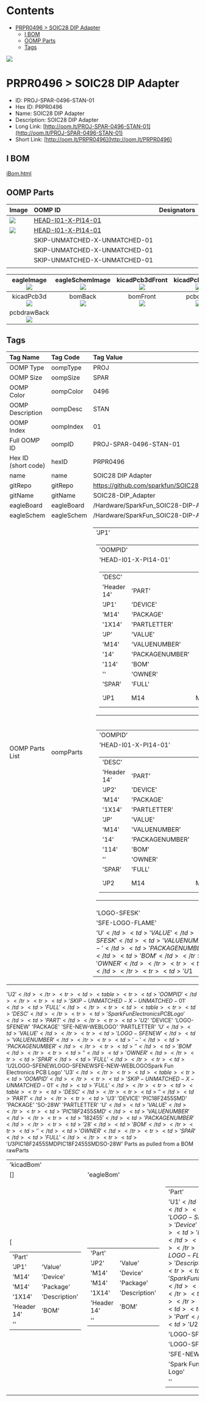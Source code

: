 



Contents
========

* [PRPR0496 > SOIC28 DIP Adapter](#prpr0496--soic28-dip-adapter)
	* [I BOM](#i-bom)
	* [OOMP Parts](#oomp-parts)
	* [Tags](#tags)
  
![][im]
# PRPR0496 > SOIC28 DIP Adapter

- ID: PROJ-SPAR-0496-STAN-01
- Hex ID: PRPR0496
- Name: SOIC28 DIP Adapter
- Description: SOIC28 DIP Adapter
- Long Link: [http://oom.lt/PROJ-SPAR-0496-STAN-01](http://oom.lt/PROJ-SPAR-0496-STAN-01)
- Short Link: [http://oom.lt/PRPR0496](http://oom.lt/PRPR0496)

## I BOM
  
[iBom.html](https://htmlpreview.github.io/?https://github.com/oomlout/oomlout_OOMP_projects_V2/blob/main/PROJ/SPAR/0496/STAN/01/ibom.html)
## OOMP Parts
  

|Image|OOMP ID|Designators|
| :--- | :--- | :--- |
|[![](https://raw.githubusercontent.com/oomlout/oomlout_OOMP_parts_V2/main/HEAD/I01/X/PI14/01/image_140.jpg)](https://github.com/oomlout/oomlout_OOMP_parts_V2/tree/main/HEAD/I01/X/PI14/01/)|[HEAD-I01-X-PI14-01](https://github.com/oomlout/oomlout_OOMP_parts_V2/tree/main/HEAD/I01/X/PI14/01/)|[](https://github.com/oomlout/oomlout_OOMP_parts_V2/tree/main/HEAD/I01/X/PI14/01/)|
|[![](https://raw.githubusercontent.com/oomlout/oomlout_OOMP_parts_V2/main/HEAD/I01/X/PI14/01/image_140.jpg)](https://github.com/oomlout/oomlout_OOMP_parts_V2/tree/main/HEAD/I01/X/PI14/01/)|[HEAD-I01-X-PI14-01](https://github.com/oomlout/oomlout_OOMP_parts_V2/tree/main/HEAD/I01/X/PI14/01/)|[](https://github.com/oomlout/oomlout_OOMP_parts_V2/tree/main/HEAD/I01/X/PI14/01/)|
|![]()|SKIP-UNMATCHED-X-UNMATCHED-01||
|![]()|SKIP-UNMATCHED-X-UNMATCHED-01||
|![]()|SKIP-UNMATCHED-X-UNMATCHED-01||
||||
  

|eagleImage<br>[![](https://raw.githubusercontent.com/oomlout/oomlout_OOMP_projects_V2/main/PROJ/SPAR/0496/STAN/01/eagleImage_140.png)](https://github.com/oomlout/oomlout_OOMP_projects_V2/tree/main/PROJ/SPAR/0496/STAN/01/eagleImage.png)|eagleSchemImage<br>[![](https://raw.githubusercontent.com/oomlout/oomlout_OOMP_projects_V2/main/PROJ/SPAR/0496/STAN/01/eagleSchemImage_140.png)](https://github.com/oomlout/oomlout_OOMP_projects_V2/tree/main/PROJ/SPAR/0496/STAN/01/eagleSchemImage.png)|kicadPcb3dFront<br>[![](https://raw.githubusercontent.com/oomlout/oomlout_OOMP_projects_V2/main/PROJ/SPAR/0496/STAN/01/kicadPcb3dFront_140.png)](https://github.com/oomlout/oomlout_OOMP_projects_V2/tree/main/PROJ/SPAR/0496/STAN/01/kicadPcb3dFront.png)|kicadPcb3dBack<br>[![](https://raw.githubusercontent.com/oomlout/oomlout_OOMP_projects_V2/main/PROJ/SPAR/0496/STAN/01/kicadPcb3dBack_140.png)](https://github.com/oomlout/oomlout_OOMP_projects_V2/tree/main/PROJ/SPAR/0496/STAN/01/kicadPcb3dBack.png)|
| :---: | :---: | :---: | :---: |
|kicadPcb3d<br>[![](https://raw.githubusercontent.com/oomlout/oomlout_OOMP_projects_V2/main/PROJ/SPAR/0496/STAN/01/kicadPcb3d_140.png)](https://github.com/oomlout/oomlout_OOMP_projects_V2/tree/main/PROJ/SPAR/0496/STAN/01/kicadPcb3d.png)|bomBack<br>[![](https://raw.githubusercontent.com/oomlout/oomlout_OOMP_projects_V2/main/PROJ/SPAR/0496/STAN/01/bomBack_140.png)](https://github.com/oomlout/oomlout_OOMP_projects_V2/tree/main/PROJ/SPAR/0496/STAN/01/bomBack.png)|bomFront<br>[![](https://raw.githubusercontent.com/oomlout/oomlout_OOMP_projects_V2/main/PROJ/SPAR/0496/STAN/01/bomFront_140.png)](https://github.com/oomlout/oomlout_OOMP_projects_V2/tree/main/PROJ/SPAR/0496/STAN/01/bomFront.png)|pcbdraw<br>[![](https://raw.githubusercontent.com/oomlout/oomlout_OOMP_projects_V2/main/PROJ/SPAR/0496/STAN/01/pcbdraw_140.png)](https://github.com/oomlout/oomlout_OOMP_projects_V2/tree/main/PROJ/SPAR/0496/STAN/01/pcbdraw.svg)|
|pcbdrawBack<br>[![](https://raw.githubusercontent.com/oomlout/oomlout_OOMP_projects_V2/main/PROJ/SPAR/0496/STAN/01/pcbdrawBack_140.png)](https://github.com/oomlout/oomlout_OOMP_projects_V2/tree/main/PROJ/SPAR/0496/STAN/01/pcbdrawBack.svg)||||

## Tags
  

|Tag Name|Tag Code|Tag Value|
| :--- | :--- | :--- |
|OOMP Type|oompType|PROJ|
|OOMP Size|oompSize|SPAR|
|OOMP Color|oompColor|0496|
|OOMP Description|oompDesc|STAN|
|OOMP Index|oompIndex|01|
|Full OOMP ID|oompID|PROJ-SPAR-0496-STAN-01|
|Hex ID (short code)|hexID|PRPR0496|
|name|name|SOIC28 DIP Adapter|
|gitRepo|gitRepo|https://github.com/sparkfun/SOIC28-DIP_Adapter|
|gitName|gitName|SOIC28-DIP_Adapter|
|eagleBoard|eagleBoard|/Hardware/SparkFun_SOIC28-DIP-Adapter-v10.brd|
|eagleSchem|eagleSchem|/Hardware/SparkFun_SOIC28-DIP-Adapter-v10.sch|
|OOMP Parts List|oompParts|<table><tr><td>'JP1'</td></tr><tr><td> <table><tr><td>'OOMPID'</td></tr><tr><td> 'HEAD-I01-X-PI14-01'</td><td> 'FULL'</td></tr><tr><td> <table><tr><td>'DESC'</td></tr><tr><td> 'Header 14'</td><td> 'PART'</td></tr><tr><td> 'JP1'</td><td> 'DEVICE'</td></tr><tr><td> 'M14'</td><td> 'PACKAGE'</td></tr><tr><td> '1X14'</td><td> 'PARTLETTER'</td></tr><tr><td> 'JP'</td><td> 'VALUE'</td></tr><tr><td> 'M14'</td><td> 'VALUENUMBER'</td></tr><tr><td> '14'</td><td> 'PACKAGENUMBER'</td></tr><tr><td> '114'</td><td> 'BOM'</td></tr><tr><td> ''</td><td> 'OWNER'</td></tr><tr><td> 'SPAR'</td><td> 'FULL'</td></tr><tr><td> 'JP1</td><td>M14</td><td>M14</td><td>1X14</td><td>Header 14</td><td></td><td>'</td></tr></table></td></tr></table></td><td> 'JP2'</td></tr><tr><td> <table><tr><td>'OOMPID'</td></tr><tr><td> 'HEAD-I01-X-PI14-01'</td><td> 'FULL'</td></tr><tr><td> <table><tr><td>'DESC'</td></tr><tr><td> 'Header 14'</td><td> 'PART'</td></tr><tr><td> 'JP2'</td><td> 'DEVICE'</td></tr><tr><td> 'M14'</td><td> 'PACKAGE'</td></tr><tr><td> '1X14'</td><td> 'PARTLETTER'</td></tr><tr><td> 'JP'</td><td> 'VALUE'</td></tr><tr><td> 'M14'</td><td> 'VALUENUMBER'</td></tr><tr><td> '14'</td><td> 'PACKAGENUMBER'</td></tr><tr><td> '114'</td><td> 'BOM'</td></tr><tr><td> ''</td><td> 'OWNER'</td></tr><tr><td> 'SPAR'</td><td> 'FULL'</td></tr><tr><td> 'JP2</td><td>M14</td><td>M14</td><td>1X14</td><td>Header 14</td><td></td><td>'</td></tr></table></td></tr></table></td><td> 'U$1'</td></tr><tr><td> <table><tr><td>'OOMPID'</td></tr><tr><td> 'SKIP-UNMATCHED-X-UNMATCHED-01'</td><td> 'FULL'</td></tr><tr><td> <table><tr><td>'DESC'</td></tr><tr><td> 'Spark Fun Electronics PCB Logo'</td><td> 'PART'</td></tr><tr><td> 'U$1'</td><td> 'DEVICE'</td></tr><tr><td> 'LOGO-SFESK'</td><td> 'PACKAGE'</td></tr><tr><td> 'SFE-LOGO-FLAME'</td><td> 'PARTLETTER'</td></tr><tr><td> 'U$'</td><td> 'VALUE'</td></tr><tr><td> 'LOGO-SFESK'</td><td> 'VALUENUMBER'</td></tr><tr><td> '-'</td><td> 'PACKAGENUMBER'</td></tr><tr><td> ''</td><td> 'BOM'</td></tr><tr><td> ''</td><td> 'OWNER'</td></tr><tr><td> 'SPAR'</td><td> 'FULL'</td></tr><tr><td> 'U$1</td><td>LOGO-SFESK</td><td>LOGO-SFESK</td><td>SFE-LOGO-FLAME</td><td>Spark Fun Electronics PCB Logo</td><td></td><td>'</td></tr></table></td></tr></table></td><td> 'U$2'</td></tr><tr><td> <table><tr><td>'OOMPID'</td></tr><tr><td> 'SKIP-UNMATCHED-X-UNMATCHED-01'</td><td> 'FULL'</td></tr><tr><td> <table><tr><td>'DESC'</td></tr><tr><td> 'Spark Fun Electronics PCB Logo'</td><td> 'PART'</td></tr><tr><td> 'U$2'</td><td> 'DEVICE'</td></tr><tr><td> 'LOGO-SFENEW'</td><td> 'PACKAGE'</td></tr><tr><td> 'SFE-NEW-WEBLOGO'</td><td> 'PARTLETTER'</td></tr><tr><td> 'U$'</td><td> 'VALUE'</td></tr><tr><td> 'LOGO-SFENEW'</td><td> 'VALUENUMBER'</td></tr><tr><td> '-'</td><td> 'PACKAGENUMBER'</td></tr><tr><td> ''</td><td> 'BOM'</td></tr><tr><td> ''</td><td> 'OWNER'</td></tr><tr><td> 'SPAR'</td><td> 'FULL'</td></tr><tr><td> 'U$2</td><td>LOGO-SFENEW</td><td>LOGO-SFENEW</td><td>SFE-NEW-WEBLOGO</td><td>Spark Fun Electronics PCB Logo</td><td></td><td>'</td></tr></table></td></tr></table></td><td> 'U$3'</td></tr><tr><td> <table><tr><td>'OOMPID'</td></tr><tr><td> 'SKIP-UNMATCHED-X-UNMATCHED-01'</td><td> 'FULL'</td></tr><tr><td> <table><tr><td>'DESC'</td></tr><tr><td> ''</td><td> 'PART'</td></tr><tr><td> 'U$3'</td><td> 'DEVICE'</td></tr><tr><td> 'PIC18F2455SMD'</td><td> 'PACKAGE'</td></tr><tr><td> 'SO-28W'</td><td> 'PARTLETTER'</td></tr><tr><td> 'U$'</td><td> 'VALUE'</td></tr><tr><td> 'PIC18F2455SMD'</td><td> 'VALUENUMBER'</td></tr><tr><td> '182455'</td><td> 'PACKAGENUMBER'</td></tr><tr><td> '28'</td><td> 'BOM'</td></tr><tr><td> ''</td><td> 'OWNER'</td></tr><tr><td> 'SPAR'</td><td> 'FULL'</td></tr><tr><td> 'U$3</td><td>PIC18F2455SMD</td><td>PIC18F2455SMD</td><td>SO-28W</td><td></td><td></td><td>'</td></tr></table></td></tr></table></td></tr></table>|
|Parts as pulled from a BOM|rawParts|<table><tr><td>'kicadBom'</td></tr><tr><td> []</td><td> 'eagleBom'</td></tr><tr><td> [<table><tr><td>'Part'</td></tr><tr><td> 'JP1'</td><td> 'Value'</td></tr><tr><td> 'M14'</td><td> 'Device'</td></tr><tr><td> 'M14'</td><td> 'Package'</td></tr><tr><td> '1X14'</td><td> 'Description'</td></tr><tr><td> 'Header 14'</td><td> 'BOM'</td></tr><tr><td> ''</td></tr></table></td><td> <table><tr><td>'Part'</td></tr><tr><td> 'JP2'</td><td> 'Value'</td></tr><tr><td> 'M14'</td><td> 'Device'</td></tr><tr><td> 'M14'</td><td> 'Package'</td></tr><tr><td> '1X14'</td><td> 'Description'</td></tr><tr><td> 'Header 14'</td><td> 'BOM'</td></tr><tr><td> ''</td></tr></table></td><td> <table><tr><td>'Part'</td></tr><tr><td> 'U$1'</td><td> 'Value'</td></tr><tr><td> 'LOGO-SFESK'</td><td> 'Device'</td></tr><tr><td> 'LOGO-SFESK'</td><td> 'Package'</td></tr><tr><td> 'SFE-LOGO-FLAME'</td><td> 'Description'</td></tr><tr><td> 'Spark Fun Electronics PCB Logo'</td><td> 'BOM'</td></tr><tr><td> ''</td></tr></table></td><td> <table><tr><td>'Part'</td></tr><tr><td> 'U$2'</td><td> 'Value'</td></tr><tr><td> 'LOGO-SFENEW'</td><td> 'Device'</td></tr><tr><td> 'LOGO-SFENEW'</td><td> 'Package'</td></tr><tr><td> 'SFE-NEW-WEBLOGO'</td><td> 'Description'</td></tr><tr><td> 'Spark Fun Electronics PCB Logo'</td><td> 'BOM'</td></tr><tr><td> ''</td></tr></table></td><td> <table><tr><td>'Part'</td></tr><tr><td> 'U$3'</td><td> 'Value'</td></tr><tr><td> 'PIC18F2455SMD'</td><td> 'Device'</td></tr><tr><td> 'PIC18F2455SMD'</td><td> 'Package'</td></tr><tr><td> 'SO-28W'</td><td> 'Description'</td></tr><tr><td> ''</td><td> 'BOM'</td></tr><tr><td> ''</td></tr></table>]</td></tr></table>|
||||



[im]: kicadPcb3d_450.png
